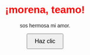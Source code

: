 <!DOCTYPE html>
<html lang="es">
<head>
  <meta charset="UTF-8">
  <title>sos hermosa mi amor</title>
  <style>
    body { font-family: Arial, sans-serif; text-align: center; margin-top: 50px; }
    h1 { color: red; }
    button { padding: 10px 20px; font-size: 16px; }
  </style>
</head>
<body>
  <h1>¡morena, teamo!</h1>
  <p>sos hermosa mi amor.</p>
  <button onclick="alert('te amo musho!')">Haz clic</button>
</body>
</html>
